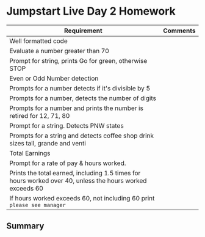 # Jumpstart Live Day 2 Homework

| Requirement | Comments
|---|---
| Well formatted code | 
| Evaluate a number greater than 70 |  
| Prompt for string, prints Go for green, otherwise STOP | 
| Even or Odd Number detection | 
| Prompts for a number detects if it's divisible by 5 | 
| Prompts for a number, detects the number of digits | 
| Prompts for a number and prints the number is retired for 12, 71, 80 | 
| Prompt for a string. Detects PNW states | 
| Prompts for a string and detects coffee shop drink sizes tall, grande and venti | 
| Total Earnings | 
| Prompt for a rate of pay & hours worked. | 
| Prints the total earned, including 1.5 times for hours worked over 40, unless the hours worked exceeds 60 | 
| If hours worked exceeds 60, not including 60 print `please see manager` |

## Summary


